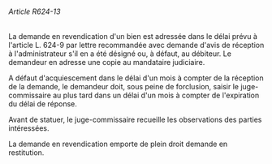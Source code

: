 ###### Article R624-13

La demande en revendication d'un bien est adressée dans le délai prévu à l'article L. 624-9 par lettre recommandée avec demande d'avis de réception à l'administrateur s'il en a été désigné ou, à défaut, au débiteur. Le demandeur en adresse une copie au mandataire judiciaire.

A défaut d'acquiescement dans le délai d'un mois à compter de la réception de la demande, le demandeur doit, sous peine de forclusion, saisir le juge-commissaire au plus tard dans un délai d'un mois à compter de l'expiration du délai de réponse.

Avant de statuer, le juge-commissaire recueille les observations des parties intéressées.

La demande en revendication emporte de plein droit demande en restitution.


